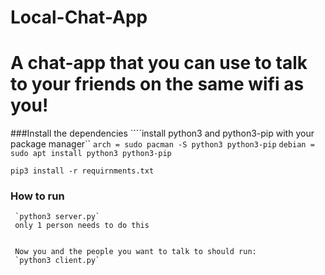 # Local-Chat-App
# A chat-app that you can use to talk to your friends on the same wifi as you!
###Install the dependencies
````install python3 and python3-pip with your package manager``
```arch = sudo pacman -S python3 python3-pip```
```debian = sudo apt install python3 python3-pip```

```pip3 install -r requirnments.txt```

### How to run
```First, run the server with
 `python3 server.py`
 only 1 person needs to do this
 
 
 Now you and the people you want to talk to should run:
 `python3 client.py`
